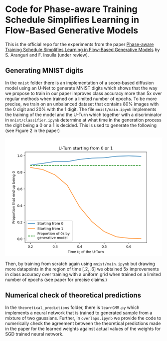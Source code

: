 # Code for Phase-aware Training Schedule Simplifies Learning in Flow-Based Generative Models
This is the official repo for the experiments from the paper [Phase-aware Training Schedule Simplifies Learning in Flow-Based Generative Models](https://arxiv.org/abs/2412.07972) by S. Aranguri and F. Insulla (under review).

## Generating MNIST digits
In the `mnist` folder there is an implementation of a score-based diffusion model using an U-Net to generate MNIST digits which shows that the way we propose to train in our paper improves class accuracy more than 5x over regular methods when trained on a limited number of epochs. To be more precise, we train on an unbalanced dataset that contains 80% images with the 0 digit and 20% with the 1 digit. The file `mnist/main.ipynb` implements the training of the model and the U-Turn which together with a discriminator in `mnist/classifier.ipynb` determine at what time in the generation process the digit being a 0 or a 1 is decided. This is used to generate the following (see Figure 2 in the paper) 

<div style="text-align: center;">
    <img src="imgs/uturn.png" alt="U-Turn">
</div>

Then, by training from scratch again using `mnist/main.ipynb` but drawing more datapoints in the region of time [.2, .6] we obtained 5x improvements in class accuracy over training with a uniform grid when trained on a limited number of epochs (see paper for precise claims.)

## Numerical check of theoretical predictions
In the `theoretical_predictions` folder, there is `learnGMM.py` which implements a neural network that is trained to generated sample from a mixture of two gaussians. Further, in `overlaps.ipynb` we provide the code to numerically check the agreement between the theoretical predictions made in the paper for the learned weights against actual values of the weights for SGD trained neural network. 
